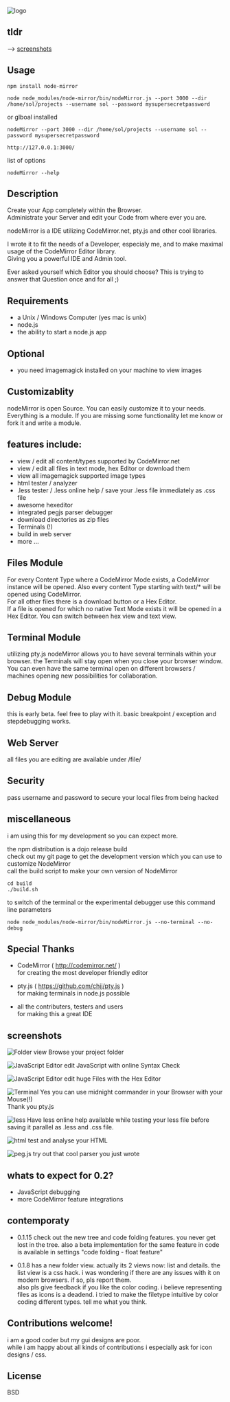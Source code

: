 ![logo](https://raw.github.com/soliton4/nodeMirror/master/src/image/logo/logoReadme.png)
  
  
## tldr  
  
  --> [screenshots](#screenshots)
  
## Usage  
  
```
npm install node-mirror  
  
node node_modules/node-mirror/bin/nodeMirror.js --port 3000 --dir /home/sol/projects --username sol --password mysupersecretpassword
```
  
or glboal installed
```
nodeMirror --port 3000 --dir /home/sol/projects --username sol --password mysupersecretpassword
```

```
http://127.0.0.1:3000/  
```

list of options
```
nodeMirror --help
```



## Description  
  
Create your App completely within the Browser.  
Administrate your Server and edit your Code from where ever you are.  
  
nodeMirror is a IDE utilizing CodeMirror.net, pty.js and other cool libraries.  
  
I wrote it to fit the needs of a Developer, especialy me, and to make maximal usage of the CodeMirror Editor library.  
Giving you a powerful IDE and Admin tool.  

Ever asked yourself which Editor you should choose? This is trying to answer that Question once and for all ;)
  
  
## Requirements  
  
  - a Unix / Windows Computer (yes mac is unix)
  - node.js
  - the ability to start a node.js app


## Optional
   
   - you need imagemagick installed on your machine to view images
  
  
## Customizablity
  
  nodeMirror is open Source. You can easily customize it to your needs.  
  Everything is a module. If you are missing some functionality let me know or fork it and write a module.
  
  
## features include:
  
 - view / edit all content/types supported by CodeMirror.net  
 - view / edit all files in text mode, hex Editor or download them  
 - view all imagemagick supported image types
 - html tester / analyzer  
 - .less tester / .less online help / save your .less file immediately as .css file  
 - awesome hexeditor  
 - integrated pegjs parser debugger  
 - download directories as zip files  
 - Terminals (!)  
 - build in web server  
 - more ...  
  
  
## Files Module  
  
For every Content Type where a CodeMirror Mode exists, a CodeMirror instance will be opened. Also every content Type starting with text/* will be opened using CodeMirror.  
For all other files there is a download button or a Hex Editor.  
If a file is opened for which no native Text Mode exists it will be opened in a Hex Editor. You can switch between hex view and text view.
  
  
## Terminal Module  
  
utilizing pty.js nodeMirror allows you to have several terminals within your browser. the Terminals will stay open when you close your browser window. You can even have the same terminal open on different browsers / machines opening new possibilities for collaboration.   
  
  
## Debug Module  
  
this is early beta. feel free to play with it. basic breakpoint / exception and stepdebugging works. 
  
  
## Web Server
  
all files you are editing are available under /file/
  
  
## Security  
  
pass username and password to secure your local files from being hacked  
  
  
## miscellaneous  
  
i am using this for my development so you can expect more.  
  
the npm distribution is a dojo release build  
check out my git page to get the development version which you can use to customize NodeMirror  
call the build script to make your own version of NodeMirror  

```
cd build  
./build.sh  
```  
  
to switch of the terminal or the experimental debugger use this command line parameters  
  
```
node node_modules/node-mirror/bin/nodeMirror.js --no-terminal --no-debug
```  

## Special Thanks  
  
* CodeMirror ( http://codemirror.net/ )  
for creating the most developer friendly editor  
  
* pty.js ( https://github.com/chjj/pty.js )  
for making terminals in node.js possible  
  
* all the contributers, testers and users  
for making this a great IDE  
  
  
## screenshots
  
![Folder view](https://raw.github.com/soliton4/nodeMirror/master/src/image/screenshots/nodeMirrorFolder.png)
  Browse your project folder  
  
![JavaScript Editor](https://raw.github.com/soliton4/nodeMirror/master/src/image/screenshots/nodeMirrorJavaScript.png)
  edit JavaScript with online Syntax Check  
  
![JavaScript Editor](https://raw.github.com/soliton4/nodeMirror/master/src/image/screenshots/nodeMirrorHexEditor.png)
  edit huge Files with the Hex Editor  
  
![Terminal](https://raw.github.com/soliton4/nodeMirror/master/src/image/screenshots/nodeMirrorTerminal.png)
  Yes you can use midnight commander in your Browser with your Mouse(!)  
  Thank you pty.js  
  
![less](https://raw.github.com/soliton4/nodeMirror/master/src/image/screenshots/nodeMirrorLess.png)
  Have less online help available while testing your less file before saving it parallel as .less and .css file.  
  
![html](https://raw.github.com/soliton4/nodeMirror/master/src/image/screenshots/nodeMirrorHtml.png)
  test and analyse your HTML  
  
![peg.js](https://raw.github.com/soliton4/nodeMirror/master/src/image/screenshots/nodeMirrorPegJs.png)
  try out that cool parser you just wrote  
  
  
## whats to expect for 0.2?
  
  - JavaScript debugging
  - more CodeMirror feature integrations
  
  
## contemporaty  
  
  - 0.1.15 check out the new tree and code folding features. you never get lost in the tree.
  also a beta implementation for the same feature in code is available in settings
    "code folding - float feature"
  
  - 0.1.8 has a new folder view. actually its 2 views now: list and details. the list view is a css hack. i was wondering if there are any issues with it on modern browsers. if so, pls report them.  
  also pls give feedback if you like the color coding. i believe representing files as icons is a deadend. i tried to make the filetype intuitive by color coding different types. tell me what you think.
  
  
## Contributions welcome!
  
  i am a good coder but my gui designs are poor.  
  while i am happy about all kinds of contributions i especially ask for icon designs / css.  
  
  
## License

BSD
